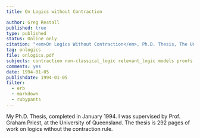 ```yaml
---
title: On Logics without Contraction

author: Greg Restall
published: true
type: published
status: Online only
citation: "<em>On Logics Without Contraction</em>, Ph.D. Thesis, The University of Queensland, 1994."
tag: onlogics
file: onlogics.pdf
subjects: contraction non-classical_logic relevant_logic models proofs
comments: yes
date: 1994-01-05
publishdate: 1994-01-05
filter:
  - erb
  - markdown
  - rubypants
---
```

My Ph.D. Thesis, completed in January 1994. I was supervised by Prof. Graham Priest, at the University of Queensland. The thesis is 292 pages of work on logics without the contraction rule.